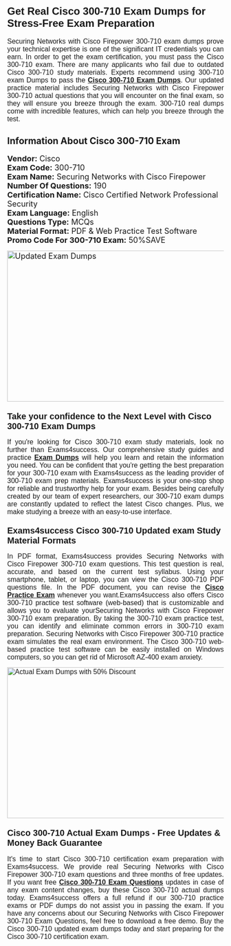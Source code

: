 <h1><span style="font-size:11pt"><span style="font-family:Calibri,sans-serif"><strong><span style="font-size:16.0pt"><span style="font-size:24px">Get Real Cisco 300-710 Exam Dumps for Stress-Free Exam Preparation </span> </span></strong></span></span></h1> <p style="text-align:justify"><span style="font-size:11pt"><span style="font-family:Calibri,sans-serif"><span style="font-size:12.0pt">Securing Networks with Cisco Firepower 300-710 exam dumps prove your technical expertise is one of the significant IT credentials you can earn. In order to get the exam certification, you must pass the Cisco 300-710 exam. There are many applicants who fail due to outdated Cisco 300-710 study materials. Experts recommend using 300-710 exam Dumps to pass the <a href="https://www.exams4success.com/cisco/300-710-pdf-exam-dumps"><strong>Cisco 300-710 Exam Dumps</strong></a>. Our updated practice material includes Securing Networks with Cisco Firepower 300-710 actual questions that you will encounter on the final exam, so they will ensure you breeze through the exam. 300-710 real dumps come with incredible features, which can help you breeze through the test.</span></span></span></p> <h2 style="text-align:justify"><strong>Information About Cisco 300-710 Exam</strong></h2> <p><span style="font-size:18px"><strong>Vendor:</strong> Cisco<br /> <strong>Exam Code:</strong> 300-710<br /> <strong>Exam Name:</strong> Securing Networks with Cisco Firepower<br /> <strong>Number Of Questions:</strong> 190<br /> <strong>Certification Name:</strong> Cisco Certified Network Professional Security<br /> <strong>Exam Language:</strong> English<br /> <strong>Questions Type:</strong> MCQs<br /> <strong>Material Format:</strong> PDF & Web Practice Test Software<br /> <strong>Promo Code For 300-710 Exam:</strong> 50%SAVE</span></p> <p><span style="font-size:18px"><a href="https://www.exams4success.com/cisco/300-710-pdf-exam-dumps" rel="no-follow"><img alt="Updated Exam Dumps" src="https://blogger.googleusercontent.com/img/b/R29vZ2xl/AVvXsEiw0d_pVO3qV12758TwLCcHZsZwVNIuDF7-Nygzz7F-0zpKqgtYUG92JiscKIBSdiOoK1fDr3ZX8q3DtLIUNuc121yLyIKqH8NSdlBxVzaIh-_bxv8iSWmdGnoyPgPOdnwjDU9UkLmCqCMwrAM_ERUdSPgvkue9IpXEdPpnBy5U5oilf1adFN2Qq8GLhg/s1382/4_20.png" style="height:350px; width:750px" /></a></span></p> <h3><span style="font-size:20px"><span style="font-family:Calibri,sans-serif"><strong>Take your confidence to the Next Level with Cisco 300-710 Exam Dumps</strong></span></span></h3> <p style="text-align:justify"><span style="font-size:11pt"><span style="font-family:Calibri,sans-serif"><span style="font-size:12.0pt">If you're looking for Cisco 300-710 exam study materials, look no further than Exams4success. Our comprehensive study guides and practice <a href="https://www.exams4success.com/"><strong>Exam Dumps</strong></a> will help you learn and retain the information you need. You can be confident that you're getting the best preparation for your 300-710 exam with Exams4success as the leading provider of 300-710 exam prep materials. Exams4success is your one-stop shop for reliable and trustworthy help for your exam. Besides being carefully created by our team of expert researchers, our 300-710 exam dumps are constantly updated to reflect the latest Cisco changes. Plus, we make studying a breeze with an easy-to-use interface.</span></span></span></p> <h3><span style="font-size:20px"><span style="font-family:Calibri,sans-serif"><strong>Exams4success Cisco 300-710 Updated exam Study Material Formats</strong></span></span></h3> <p style="text-align:justify"><span style="font-size:11pt"><span style="font-family:Calibri,sans-serif"><span style="font-size:12.0pt">In PDF format, Exams4success provides Securing Networks with Cisco Firepower 300-710 exam questions. This test question is real, accurate, and based on the current test syllabus. Using your smartphone, tablet, or laptop, you can view the Cisco 300-710 PDF questions file. In the PDF document, you can revise the <a href="https://www.exams4success.com/cisco-exam-dumps"><strong>Cisco Practice Exam</strong></a> whenever you want.Exams4success also offers Cisco 300-710 practice test software (web-based) that is customizable and allows you to evaluate yourSecuring Networks with Cisco Firepower 300-710 exam preparation. By taking the 300-710 exam practice test, you can identify and eliminate common errors in 300-710 exam preparation. Securing Networks with Cisco Firepower 300-710 practice exam simulates the real exam environment. The Cisco 300-710 web-based practice test software can be easily installed on Windows computers, so you can get rid of Microsoft AZ-400 exam anxiety.</span></span></span></p> <p style="text-align:justify"><span style="font-size:11pt"><span style="font-family:Calibri,sans-serif"><span style="font-size:12.0pt"><a href="https://www.exams4success.com/cisco/300-710-pdf-exam-dumps" rel="no-follow"><img alt="Actual Exam Dumps with 50% Discount" src="https://blogger.googleusercontent.com/img/b/R29vZ2xl/AVvXsEhl8t98W_CTJaZ4HYhgXiRW3B0YsJQOse5OPDcmcPxrAlorpKwNVpLJYlxqNkgf-VVvA6xil3zOCEIxFSCsVksKZi7JSzWwz4SUTNZr3E5MzOM4DbRrJqWN-BsiXc7YsYz1qb9rdhi0PLVP950Gdfpw0wBSdJN6S8r9gAEOATky8mUWW7ZV5U6rYgxqHQ/s1382/3_20.png" style="height:350px; width:750px" /></a></span></span></span></p> <h3><span style="font-size:20px"><span style="font-family:Calibri,sans-serif"><strong>Cisco 300-710 Actual Exam Dumps - Free Updates & Money Back Guarantee</strong></span></span></h3> <p style="text-align:justify"><span style="font-size:11pt"><span style="font-family:Calibri,sans-serif"><span style="font-size:12.0pt">It's time to start Cisco 300-710 certification exam preparation with Exams4success. We provide real Securing Networks with Cisco Firepower 300-710 exam questions and three months of free updates. If you want free <a href="https://www.exams4success.com/cisco/300-710-pdf-exam-dumps"><strong>Cisco 300-710 Exam Questions</strong></a> updates in case of any exam content changes, buy these Cisco 300-710 actual dumps today. Exams4success offers a full refund if our 300-710 practice exams or PDF dumps do not assist you in passing the exam. If you have any concerns about our Securing Networks with Cisco Firepower 300-710 Exam Questions, feel free to download a free demo. Buy the Cisco 300-710 updated exam dumps today and start preparing for the Cisco 300-710 certification exam.</span></span></span></p>
